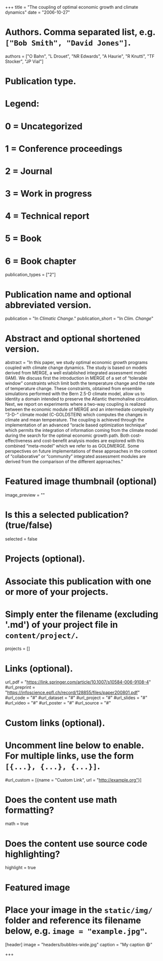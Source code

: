 +++
title = "The coupling of optimal economic growth and climate dynamics"
date = "2006-10-27"

# Authors. Comma separated list, e.g. `["Bob Smith", "David Jones"]`.
authors = ["O Bahn", "L Drouet", "NR Edwards", "A Haurie", "R Knutti", "TF Stocker", "JP Vial"]

# Publication type.
# Legend:
# 0 = Uncategorized
# 1 = Conference proceedings
# 2 = Journal
# 3 = Work in progress
# 4 = Technical report
# 5 = Book
# 6 = Book chapter
publication_types = ["2"]

# Publication name and optional abbreviated version.
publication = "In *Climatic Change*."
publication_short = "In *Clim. Change*"

# Abstract and optional shortened version.
abstract = "In this paper, we study optimal economic growth programs coupled with climate change dynamics. The study is based on models derived from MERGE, a well established integrated assessment model (IAM). We discuss first the introduction in MERGE of a set of “tolerable window” constraints which limit both the temperature change and the rate of temperature change. These constraints, obtained from ensemble simulations performed with the Bern 2.5-D climate model, allow us to identity a domain intended to preserve the Atlantic thermohaline circulation. Next, we report on experiments where a two-way coupling is realized between the economic module of MERGE and an intermediate complexity “3-D-” climate model (C-GOLDSTEIN) which computes the changes in climate and mean temperature. The coupling is achieved through the implementation of an advanced “oracle based optimization technique” which permits the integration of information coming from the climate model during the search for the optimal economic growth path. Both cost-effectiveness and cost-benefit analysis modes are explored with this combined “meta-model” which we refer to as GOLDMERGE. Some perspectives on future implementations of these approaches in the context of “collaborative” or “community” integrated assessment modules are derived from the comparison of the different approaches." 

# Featured image thumbnail (optional)
image_preview = ""

# Is this a selected publication? (true/false)
selected = false

# Projects (optional).
#   Associate this publication with one or more of your projects.
#   Simply enter the filename (excluding '.md') of your project file in `content/project/`.
projects = []

# Links (optional).
url_pdf = "https://link.springer.com/article/10.1007/s10584-006-9108-4"
#url_preprint = "https://infoscience.epfl.ch/record/128855/files/paper200801.pdf"
#url_code = "#"
#url_dataset = "#"
#url_project = "#"
#url_slides = "#"
#url_video = "#"
#url_poster = "#"
#url_source = "#"

# Custom links (optional).
#   Uncomment line below to enable. For multiple links, use the form `[{...}, {...}, {...}]`.
#url_custom = [{name = "Custom Link", url = "http://example.org"}]

# Does the content use math formatting? 
math = true

# Does the content use source code highlighting?
highlight = true

# Featured image
# Place your image in the `static/img/` folder and reference its filename below, e.g. `image = "example.jpg"`.
[header]
image = "headers/bubbles-wide.jpg"
caption = "My caption :smile:"

+++


